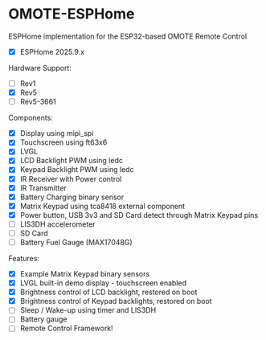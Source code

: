 # OMOTE-ESPHome
ESPHome implementation for the ESP32-based OMOTE Remote Control

- [x] ESPHome 2025.9.x

Hardware Support:
- [ ] Rev1
- [x] Rev5
- [ ] Rev5-3661

Components:
- [x] Display using mipi_spi
- [x] Touchscreen using ft63x6
- [x] LVGL
- [x] LCD Backlight PWM using ledc
- [x] Keypad Backlight PWM using ledc
- [x] IR Receiver with Power control
- [x] IR Transmitter
- [x] Battery Charging binary sensor
- [x] Matrix Keypad using tca8418 external component
- [x] Power button, USB 3v3 and SD Card detect through Matrix Keypad pins
- [ ] LIS3DH accelerometer
- [ ] SD Card
- [ ] Battery Fuel Gauge (MAX17048G)

Features:
- [x] Example Matrix Keypad binary sensors
- [x] LVGL built-in demo display - touchscreen enabled
- [x] Brightness control of LCD backlight, restored on boot
- [x] Brightness control of Keypad backlights, restored on boot
- [ ] Sleep / Wake-up using timer and LIS3DH
- [ ] Battery gauge
- [ ] Remote Control Framework!
